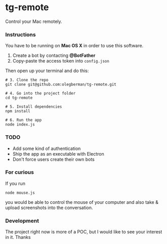 # tg-remote

Control your Mac remotely.


### Instructions

You have to be running on **Mac OS X** in order to use this software.

1. Create a bot by contacting **@BotFather**
2. Copy-paste the access token into `config.json`

Then open up your terminal and do this:

```
# 3. Clone the repo
git clone git@github.com:olegberman/tg-remote.git

# 4. Go into the project folder
cd tg-remote

# 5. Install dependencies
npm install

# 6. Run the app
node index.js
```

### TODO
- Add some kind of authentication
- Ship the app as an executable with Electron
- Don't force users create their own bots

### For curious
If you run
```
node mouse.js
```
you would be able to control the mouse of your computer and also take & upload screenshots into the conversation.

### Development

The project right now is more of a POC, but I would like to see your interest in it. Thanks
